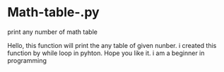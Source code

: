# Math-table-.py
print any number of math table

Hello, this function will print the any table of given nunber.
i created this function by while loop in pyhton.
Hope you like it.
i am a beginner in programming
